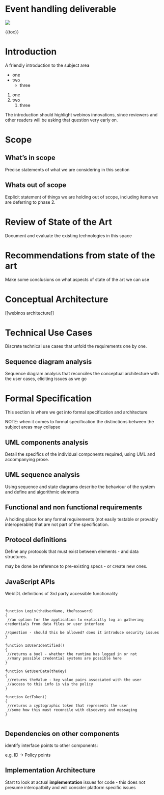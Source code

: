 Event handling deliverable
==========================

![](http://dev.webinos.org/resources/webinos.jpg)

{{toc}}

Introduction
============

A friendly introduction to the subject area

-   one
-   two
    -   three

1.  one
2.  two
    1.  three

The introduction should highlight webinos innovations, since reviewers and other readers will be asking that question very early on.

Scope
=====

What’s in scope
---------------

Precise statements of what we are considering in this section

Whats out of scope
------------------

Explicit statement of things we are holding out of scope, including items we are deferring to phase 2.

Review of State of the Art
==========================

Document and evaluate the existing technologies in this space

Recommendations from state of the art
=====================================

Make some conclusions on what aspects of state of the art we can use

Conceptual Architecture
=======================

[[webinos architecture]]

Technical Use Cases
===================

Discrete technical use cases that unfold the requirements one by one.

Sequence diagram analysis
-------------------------

Sequence diagram analysis that reconciles the conceptual architecture with the user cases, eliciting issues as we go

Formal Specification
====================

This section is where we get into formal specification and architecture

NOTE: when it comes to formal specification the distinctions between the subject areas may collapse

UML components analysis
-----------------------

Detail the specifics of the individual components required, using UML and accompanying prose.

UML sequence analysis
---------------------

Using sequence and state diagrams describe the behaviour of the system
and define and algorithmic elements

Functional and non functional requirements
------------------------------------------

A holding place for any formal requirements (not easily testable or provably interoperable) that are not part of the specification.

Protocol definitions
--------------------

Define any protocols that must exist between elements - and data structures.

may be done be reference to pre-existing specs - or create new ones.

JavaScript APIs
---------------

WebIDL definitions of 3rd party accessible functionality

<pre><code class="javascript">

function Login(theUserName, thePassword)
{
 //an option for the application to explicitly log in gathering credentials from data files or user interface

//question - should this be allowed? does it introduce security issues
}

function IsUserIdentified()
{
 //returns a bool - whether the runtime has logged in or not
 //many possible credential systems are possible here
}

function GetUserData(theKey)
{
 //returns theValue - key value pairs associated with the user
 //access to this info is via the policy
}

function GetToken()
{
 //returns a cyptographic token that represents the user
 //some how this must reconcile with discovery and messaging
}

</code></pre>

Dependencies on other components
--------------------------------

identify interface points to other components:

e.g. ID -> Policy points

Implementation Architecture
---------------------------

Start to look at actual **implementation** issues for code - this does not presume interopatbiity and will consider platform specific issues

